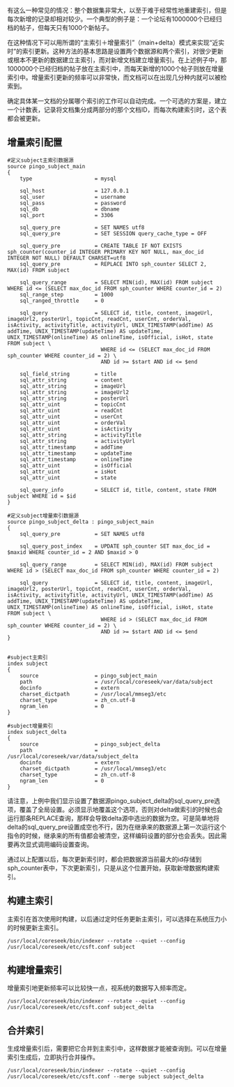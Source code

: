 <!--
author: jockchou
date: 2015-08-25
title: coreseek自动化增量索引配置
tags: coreseek, Sphinx，搜索引擎
category: Sphinx
status: publish
summary: 有这么一种常见的情况：整个数据集非常大，以至于难于经常性地重建索引，但是每次新增的记录却相对较少。一个典型的例子是：一个论坛有1000000个已经归档的帖子，但每天只有1000个新帖子。
-->

有这么一种常见的情况：整个数据集非常大，以至于难于经常性地重建索引，但是每次新增的记录却相对较少。一个典型的例子是：一个论坛有1000000个已经归档的帖子，但每天只有1000个新帖子。

在这种情况下可以用所谓的“主索引＋增量索引”（main+delta）模式来实现“近实时”的索引更新。这种方法的基本思路是设置两个数据源和两个索引，对很少更新或根本不更新的数据建立主索引，而对新增文档建立增量索引。在上述例子中，那1000000个已经归档的帖子放在主索引中，而每天新增的1000个帖子则放在增量索引中。增量索引更新的频率可以非常快，而文档可以在出现几分种内就可以被检索到。

确定具体某一文档的分属哪个索引的工作可以自动完成。一个可选的方案是，建立一个计数表，记录将文档集分成两部分的那个文档ID，而每次构建索引时，这个表都会被更新。

## 增量索引配置  ##

```nginx
#定义subject主索引数据源
source pingo_subject_main
{
    type                    = mysql

    sql_host                = 127.0.0.1
    sql_user                = username
    sql_pass                = password
    sql_db                  = dbname
    sql_port                = 3306
    
    sql_query_pre           = SET NAMES utf8
    sql_query_pre           = SET SESSION query_cache_type = OFF
    
    sql_query_pre           = CREATE TABLE IF NOT EXISTS sph_counter(counter_id INTEGER PRIMARY KEY NOT NULL, max_doc_id INTEGER NOT NULL) DEFAULT CHARSET=utf8
    sql_query_pre           = REPLACE INTO sph_counter SELECT 2, MAX(id) FROM subject
    
    sql_query_range         = SELECT MIN(id), MAX(id) FROM subject WHERE id <= (SELECT max_doc_id FROM sph_counter WHERE counter_id = 2)
    sql_range_step          = 1000
    sql_ranged_throttle     = 0
    
    sql_query               = SELECT id, title, content, imageUrl, imageUrl2, posterUrl, topicCnt, readCnt, userCnt, orderVal, isActivity, activityTitle, activityUrl, UNIX_TIMESTAMP(addTime) AS addTime, UNIX_TIMESTAMP(updateTime) AS updateTime, UNIX_TIMESTAMP(onlineTime) AS onlineTime, isOfficial, isHot, state FROM subject \
                              WHERE id <= (SELECT max_doc_id FROM sph_counter WHERE counter_id = 2) \
                              AND id >= $start AND id <= $end
    
    sql_field_string        = title
    sql_attr_string         = content
    sql_attr_string         = imageUrl
    sql_attr_string         = imageUrl2
    sql_attr_string         = posterUrl
    sql_attr_uint           = topicCnt
    sql_attr_uint           = readCnt
    sql_attr_uint           = userCnt
    sql_attr_uint           = orderVal
    sql_attr_uint           = isActivity
    sql_attr_string         = activityTitle
    sql_attr_string         = activityUrl
    sql_attr_timestamp      = addTime
    sql_attr_timestamp      = updateTime
    sql_attr_timestamp      = onlineTime
    sql_attr_uint           = isOfficial
    sql_attr_uint           = isHot
    sql_attr_uint           = state
    
    sql_query_info          = SELECT id, title, content, state FROM subject WHERE id = $id
}

#定义subject增量索引数据源
source pingo_subject_delta : pingo_subject_main
{
    sql_query_pre           = SET NAMES utf8
    
    sql_query_post_index    = UPDATE sph_counter SET max_doc_id = $maxid WHERE counter_id = 2 AND $maxid > 0
    
    sql_query_range         = SELECT MIN(id), MAX(id) FROM subject WHERE id > (SELECT max_doc_id FROM sph_counter WHERE counter_id = 2)
    
    sql_query               = SELECT id, title, content, imageUrl, imageUrl2, posterUrl, topicCnt, readCnt, userCnt, orderVal, isActivity, activityTitle, activityUrl, UNIX_TIMESTAMP(addTime) AS addTime, UNIX_TIMESTAMP(updateTime) AS updateTime, UNIX_TIMESTAMP(onlineTime) AS onlineTime, isOfficial, isHot, state FROM subject \
                              WHERE id > (SELECT max_doc_id FROM sph_counter WHERE counter_id = 2) \
                              AND id >= $start AND id <= $end
}


#subject主索引
index subject
{
    source                  = pingo_subject_main
    path                    = /usr/local/coreseek/var/data/subject
    docinfo                 = extern
    charset_dictpath        = /usr/local/mmseg3/etc
    charset_type            = zh_cn.utf-8
    ngram_len               = 0
}

#subject增量索引
index subject_delta
{
    source                  = pingo_subject_delta
    path                    = /usr/local/coreseek/var/data/subject_delta
    docinfo                 = extern
    charset_dictpath        = /usr/local/mmseg3/etc
    charset_type            = zh_cn.utf-8
    ngram_len               = 0
}

```

请注意，上例中我们显示设置了数据源pingo_subject_delta的sql_query_pre选项，覆盖了全局设置。必须显示地覆盖这个选项，否则对delta做索引的时候也会运行那条REPLACE查询，那样会导致delta源中选出的数据为空。可是简单地将delta的sql_query_pre设置成空也不行，因为在继承来的数据源上第一次运行这个指令的时候，继承来的所有值都会被清空，这样编码设置的部分也会丢失。因此需要再次显式调用编码设置查询。

通过以上配置以后，每次更新索引时，都会把数据源当前最大的id存储到sph_counter表中，下次更新索引，只是从这个位置开始，获取新增数据构建索引。



## 构建主索引  ##

主索引在首次使用时构建，以后通过定时任务更新主索引，可以选择在系统压力小的时候更新主索引。
```
/usr/local/coreseek/bin/indexer --rotate --quiet --config /usr/local/coreseek/etc/csft.conf subject 
```

## 构建增量索引 ##

增量索引地更新频率可以比较快一点，视系统的数据写入频率而定。
```
/usr/local/coreseek/bin/indexer --rotate --quiet --config /usr/local/coreseek/etc/csft.conf subject_delta
```

## 合并索引 ##
生成增量索引后，需要把它合并到主索引中，这样数据才能被查询到。可以在增量索引生成后，立即执行合并操作。

```
/usr/local/coreseek/bin/indexer --rotate --quiet --config /usr/local/coreseek/etc/csft.conf --merge subject subject_delta
```
